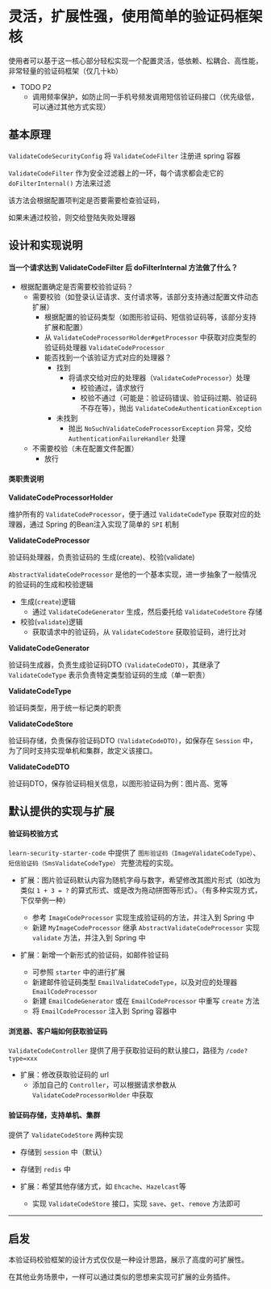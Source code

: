 # 灵活，扩展性强，使用简单的验证码框架核

使用者可以基于这一核心部分轻松实现一个配置灵活，低依赖、松耦合、高性能，非常轻量的验证码框架（仅几十kb）

- TODO P2
    - 调用频率保护，如防止同一手机号频发调用短信验证码接口（优先级低，可以通过其他方式实现）

## 基本原理

`ValidateCodeSecurityConfig` 将 `ValidateCodeFilter` 注册进 spring 容器

`ValidateCodeFilter` 作为安全过滤器上的一环，每个请求都会走它的 `doFilterInternal()` 方法来过滤

该方法会根据配置项判定是否要需要检查验证码，

如果未通过校验，则交给登陆失败处理器

## 设计和实现说明

#### 当一个请求达到 ValidateCodeFilter 后 doFilterInternal 方法做了什么？

- 根据配置确定是否需要校验验证码？
    - 需要校验（如登录认证请求、支付请求等，该部分支持通过配置文件动态扩展）
        - 根据配置的验证码类型（如图形验证码、短信验证码等，该部分支持扩展和配置）
        - 从 `ValidateCodeProcessorHolder#getProcessor` 中获取对应类型的验证码处理器 `ValidateCodeProcessor`
        - 能否找到一个该验证方式对应的处理器？
            - 找到
                - 将请求交给对应的处理器（`ValidateCodeProcessor`）处理
                    - 校验通过，请求放行
                    - 校验不通过（可能是：验证码错误、验证码过期、验证码不存在等），抛出 `ValidateCodeAuthenticationException`
            - 未找到
                - 抛出 `NoSuchValidateCodeProcessorException` 异常，交给 `AuthenticationFailureHandler` 处理
    - 不需要校验（未在配置文件配置）
        - 放行

#### 类职责说明

**ValidateCodeProcessorHolder**

维护所有的 `ValidateCodeProcessor`，便于通过 `ValidateCodeType` 获取对应的处理器，通过 Spring 的Bean注入实现了简单的 `SPI` 机制

**ValidateCodeProcessor**

验证码处理器，负责验证码的 生成(create)、校验(validate)

`AbstractValidateCodeProcessor` 是他的一个基本实现，进一步抽象了一般情况的验证码的生成和校验逻辑

- 生成(`create`)逻辑
    - 通过 `ValidateCodeGenerator` 生成，然后委托给 `ValidateCodeStore` 存储
- 校验(`validate`)逻辑
    -  获取请求中的验证码，从 `ValidateCodeStore` 获取验证码，进行比对

**ValidateCodeGenerator**

验证码生成器，负责生成验证码DTO `(ValidateCodeDTO)`，其继承了 `ValidateCodeType` 表示负责特定类型验证码的生成（单一职责）

**ValidateCodeType**

验证码类型，用于统一标记类的职责

**ValidateCodeStore**

验证码存储，负责保存验证码DTO `(ValidateCodeDTO)`，如保存在 `Session` 中，为了同时支持实现单机和集群，故定义该接口。


**ValidateCodeDTO**

验证码DTO，保存验证码相关信息，以图形验证码为例：图片高、宽等

## 默认提供的实现与扩展

#### 验证码校验方式

`learn-security-starter-code` 中提供了 `图形验证码（ImageValidateCodeType）`、`短信验证码（SmsValidateCodeType）` 完整流程的实现。

- 扩展：图片验证码默认内容为随机字母与数字，希望修改其图片形式（如改为类似 `1 + 3 = ?` 的算式形式、或是改为拖动拼图等形式）。（有多种实现方式，下仅举例一种）
    - 参考 `ImageCodeProcessor` 实现生成验证码的方法，并注入到 Spring 中
    - 新建 `MyImageCodeProcessor` 继承 `AbstractValidateCodeProcessor` 实现 `validate` 方法，并注入到 Spring 中


- 扩展：新增一个新形式的验证码，如邮件验证码
    - 可参照 `starter` 中的进行扩展
    - 新建邮件验证码类型 `EmailValidateCodeType`，以及对应的处理器 `EmailCodeProcessor`
    - 新建 `EmailCodeGenerator` 或在 `EmailCodeProcessor` 中重写 `create` 方法
    - 将 `EmailCodeProcessor` 注入到 Spring 容器中


#### 浏览器、客户端如何获取验证码

`ValidateCodeController` 提供了用于获取验证码的默认接口，路径为 `/code?type=xxx`

- 扩展：修改获取验证码的 url
    - 添加自己的 `Controller`，可以根据请求参数从 `ValidateCodeProcessorHolder` 中获取

#### 验证码存储，支持单机、集群

提供了 `ValidateCodeStore` 两种实现
- 存储到 `session` 中（默认）
- 存储到 `redis` 中

- 扩展：希望其他存储方式，如 `Ehcache`、`Hazelcast`等
    - 实现 `ValidateCodeStore` 接口，实现 `save`、`get`、`remove` 方法即可

---

## 启发

本验证码校验框架的设计方式仅仅是一种设计思路，展示了高度的可扩展性。

在其他业务场景中，一样可以通过类似的思想来实现可扩展的业务插件。
